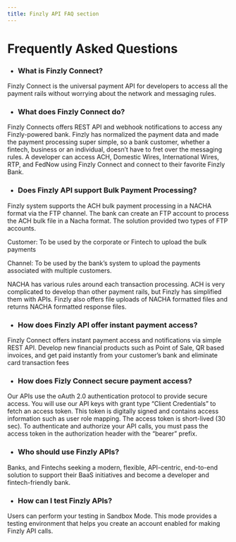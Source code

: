 ```yaml
---
title: Finzly API FAQ section 
---
```


# **Frequently Asked Questions**

- ### **What is Finzly Connect?**

Finzly Connect is the universal payment API for developers to access all the payment rails without worrying about the network and messaging rules.

- ### **What does Finzly Connect do?**

Finzly Connects offers REST API and webhook notifications to access any Finzly-powered bank. Finzly has normalized the payment data and made the payment processing super simple, so a bank customer, whether a fintech, business or an individual, doesn’t have to fret over the messaging rules. A developer can access ACH, Domestic Wires, International Wires, RTP, and FedNow using Finzly Connect and connect to their favorite Finzly Bank.

- ###  **Does Finzly API support Bulk Payment Processing?**

Finzly system supports the ACH bulk payment processing in a NACHA format via the FTP channel. The bank can create an FTP account to process the ACH bulk file in a Nacha format. The solution provided two types of FTP accounts. 

Customer: To be used by the corporate or Fintech to upload the bulk payments 

Channel: To be used by the bank’s system to upload the payments associated with multiple customers. 

NACHA has various rules around each transaction processing. ACH is very complicated to develop than other payment rails, but Finzly has simplified them with APIs. Finzly also offers file uploads of NACHA formatted files and returns NACHA formatted response files.

- ### **How does Finzly API offer instant payment access?**

Finzly Connect offers instant payment access and notifications via simple REST API. Develop new financial products such as Point of Sale, QR based invoices, and get paid instantly from your customer’s bank and eliminate card transaction fees

- ### **How does Fizly Connect secure payment access?**

Our APIs use the oAuth 2.0 authentication protocol to provide secure access. You will use our API keys with grant type “Client Credentials” to fetch an access token. This token is digitally signed and contains access information such as user role mapping. The access token is short-lived (30 sec). To authenticate and authorize your API calls, you must pass the access token in the authorization header with the “bearer” prefix.

- ### **Who should use Finzly APIs?**

Banks, and Fintechs seeking a modern, flexible, API-centric, end-to-end solution to support their BaaS initiatives and become a developer and fintech-friendly bank. 

- ### **How can I test Finzly APIs?**

Users can perform your testing in Sandbox Mode. This mode provides a testing environment that helps you create an account enabled for making Finzly API calls.
